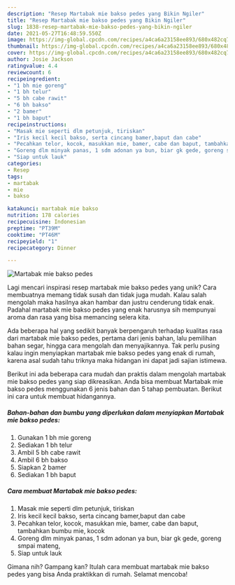```yaml
---
description: "Resep Martabak mie bakso pedes yang Bikin Ngiler"
title: "Resep Martabak mie bakso pedes yang Bikin Ngiler"
slug: 1838-resep-martabak-mie-bakso-pedes-yang-bikin-ngiler
date: 2021-05-27T16:48:59.550Z
image: https://img-global.cpcdn.com/recipes/a4ca6a23158ee893/680x482cq70/martabak-mie-bakso-pedes-foto-resep-utama.jpg
thumbnail: https://img-global.cpcdn.com/recipes/a4ca6a23158ee893/680x482cq70/martabak-mie-bakso-pedes-foto-resep-utama.jpg
cover: https://img-global.cpcdn.com/recipes/a4ca6a23158ee893/680x482cq70/martabak-mie-bakso-pedes-foto-resep-utama.jpg
author: Josie Jackson
ratingvalue: 4.4
reviewcount: 6
recipeingredient:
- "1 bh mie goreng"
- "1 bh telur"
- "5 bh cabe rawit"
- "6 bh bakso"
- "2 bamer"
- "1 bh baput"
recipeinstructions:
- "Masak mie seperti dlm petunjuk, tiriskan"
- "Iris kecil kecil bakso, serta cincang bamer,baput dan cabe"
- "Pecahkan telor, kocok, masukkan mie, bamer, cabe dan baput, tambahkan bumbu mie, kocok"
- "Goreng dlm minyak panas, 1 sdm adonan ya bun, biar gk gede, goreng smpai mateng,"
- "Siap untuk lauk"
categories:
- Resep
tags:
- martabak
- mie
- bakso

katakunci: martabak mie bakso 
nutrition: 178 calories
recipecuisine: Indonesian
preptime: "PT39M"
cooktime: "PT46M"
recipeyield: "1"
recipecategory: Dinner

---
```



![Martabak mie bakso pedes](https://img-global.cpcdn.com/recipes/a4ca6a23158ee893/680x482cq70/martabak-mie-bakso-pedes-foto-resep-utama.jpg)

Lagi mencari inspirasi resep martabak mie bakso pedes yang unik? Cara membuatnya memang tidak susah dan tidak juga mudah. Kalau salah mengolah maka hasilnya akan hambar dan justru cenderung tidak enak. Padahal martabak mie bakso pedes yang enak harusnya sih mempunyai aroma dan rasa yang bisa memancing selera kita.

Ada beberapa hal yang sedikit banyak berpengaruh terhadap kualitas rasa dari martabak mie bakso pedes, pertama dari jenis bahan, lalu pemilihan bahan segar, hingga cara mengolah dan menyajikannya. Tak perlu pusing kalau ingin menyiapkan martabak mie bakso pedes yang enak di rumah, karena asal sudah tahu triknya maka hidangan ini dapat jadi sajian istimewa.




Berikut ini ada beberapa cara mudah dan praktis dalam mengolah martabak mie bakso pedes yang siap dikreasikan. Anda bisa membuat Martabak mie bakso pedes menggunakan 6 jenis bahan dan 5 tahap pembuatan. Berikut ini cara untuk membuat hidangannya.

<!--inarticleads1-->

##### Bahan-bahan dan bumbu yang diperlukan dalam menyiapkan Martabak mie bakso pedes:

1. Gunakan 1 bh mie goreng
1. Sediakan 1 bh telur
1. Ambil 5 bh cabe rawit
1. Ambil 6 bh bakso
1. Siapkan 2 bamer
1. Sediakan 1 bh baput




<!--inarticleads2-->

##### Cara membuat Martabak mie bakso pedes:

1. Masak mie seperti dlm petunjuk, tiriskan
1. Iris kecil kecil bakso, serta cincang bamer,baput dan cabe
1. Pecahkan telor, kocok, masukkan mie, bamer, cabe dan baput, tambahkan bumbu mie, kocok
1. Goreng dlm minyak panas, 1 sdm adonan ya bun, biar gk gede, goreng smpai mateng,
1. Siap untuk lauk




Gimana nih? Gampang kan? Itulah cara membuat martabak mie bakso pedes yang bisa Anda praktikkan di rumah. Selamat mencoba!

